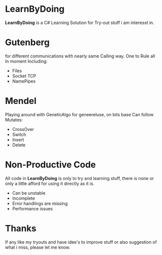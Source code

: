 # LearnByDoing
**LearnByDoing** is a C# Learning Solution for Try-out stuff i am interesst in. 

# Gutenberg
for different communications with nearly same Calling way. One to Rule all
In moment Including:
- Files
- Socket TCP
- NamePipes

# Mendel
Playing around with GeneticAlgo for geneereluse, 
on bits base
Can follow Mutates:
- CrossOver
- Switch
- Insert
- Delete

# Non-Productive Code
All code in **LearnByDoing** is only to try and learning stuff, 
there is none or only a little afford for using it directly as it is.
* Can be unstable
* Incomplete
* Error handlings are missing
* Performance issues

# Thanks
If any like my tryouts and have idee's to improve stuff or also suggestion of what i miss, 
please let me know.
